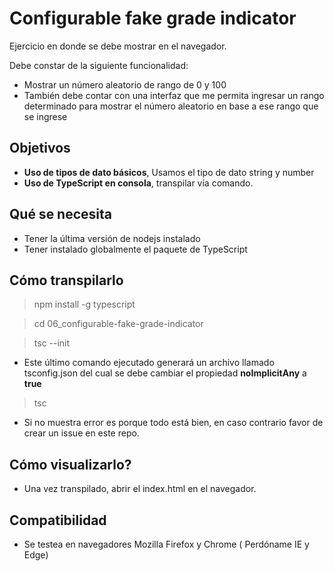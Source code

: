 # Configurable fake grade indicator 

Ejercicio en donde se debe mostrar en el navegador.

Debe constar de la siguiente funcionalidad:

- Mostrar un número aleatorio de rango de 0 y 100
- También debe contar con una interfaz que me permita ingresar un rango determinado para mostrar el número aleatorio en base a ese rango que se ingrese

## Objetivos

- **Uso de tipos de dato básicos**, Usamos el tipo de dato string y number
- **Uso de TypeScript en consola**, transpilar vía comando.

## Qué se necesita

- Tener la última versión de nodejs instalado
- Tener instalado globalmente el paquete de TypeScript

## Cómo transpilarlo

> npm install -g typescript

> cd 06_configurable-fake-grade-indicator

> tsc --init

- Este último comando ejecutado generará un archivo llamado tsconfig.json del cual se debe cambiar el propiedad **noImplicitAny** a **true**

> tsc

- Si no muestra error es porque todo está bien, en caso contrario favor de crear un issue en este repo.

## Cómo visualizarlo?

- Una vez transpilado, abrir el index.html en el navegador.

## Compatibilidad

- Se testea en navegadores Mozilla Firefox y Chrome ( Perdóname IE y Edge)
